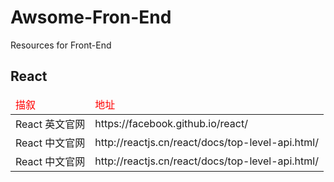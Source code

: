 # Awsome-Fron-End
Resources for Front-End

## React
<table>
	  <thead>
		  <tr style="color:red;">
			  <td>描叙</td>
			  <td>地址</td>
		  </tr>
	  </thead>
	  <tbody>
		  <tr>
			  <td>React 英文官网</td>
			  <td>https://facebook.github.io/react/</td>
		  </tr>
		  <tr>
			  <td>React 中文官网</td>
			  <td>http://reactjs.cn/react/docs/top-level-api.html/</td>
		  </tr>
		   <tr>
			  <td>React 中文官网</td>
			  <td>http://reactjs.cn/react/docs/top-level-api.html/</td>
		  </tr>
	  </tbody>
</table>
